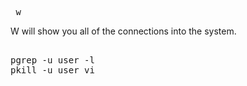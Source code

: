 <pre> w </pre>
W will show you all of the connections into the system.

<pre> 
pgrep -u user -l
pkill -u user vi
</pre>


